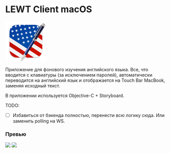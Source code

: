 # LEWT Client macOS

![](https://github.com/qoonmax/LEWT-Client/blob/main/LEWT%20Client/icons/LEWT_icon_128.png)

Приложение для фонового изучения английского языка. Все, что вводится с клавиатуры (за исключением паролей), автоматически переводится на английский язык и отображается на Touch Bar MacBook, заменяя исходный текст.

В приложении используется Objective-C + Storyboard.

TODO:
- [ ] Избавиться от бэкенда полностью, перенести всю логику сюда. Или заменить polling на WS.

### Превью

<img src="https://github.com/qoonmax/LEWT-Client/blob/main/show_2.gif" width="auto">

<img src="https://github.com/qoonmax/LEWT-Client/blob/main/show.gif" width="auto">
